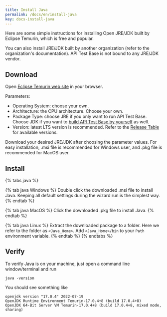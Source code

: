 ```yaml
---
title: Install Java
permalink: /docs/en/install-java
key: docs-install-java
---
```

Here are some simple instructions for installing Open JRE/JDK built by Eclipse Temurin, which is free and popular.

You can also install JRE/JDK built by another organization (refer to the organization's documentation). API Test Base is not bound to any JRE/JDK vendor.

## Download
Open [Eclipse Temurin web site](https://adoptium.net/temurin/releases) in your browser.

Parameters:
* Operating System: choose your own.
* Architecture: the CPU architecture. Choose your own.
* Package Type: choose JRE if you only want to run API Test Base. Choose JDK if you want to [build API Test Base by yourself](/docs/en/build-api-test-base-by-yourself) as well.
* Version: latest LTS version is recommended. Refer to the [Release Table](https://en.wikipedia.org/wiki/Java_version_history#Release_table) for available versions.

Download your desired JRE/JDK after choosing the parameter values. For easy installation, .msi file is recommended for Windows user, and .pkg file is recommended for MacOS user.

## Install
{% tabs java %}

{% tab java Windows %}
Double click the downloaded .msi file to install Java. Keeping all default settings during the wizard run is the simplest way.
{% endtab %}

{% tab java MacOS %}
Click the downloaded .pkg file to install Java.
{% endtab %}

{% tab java Linux %}
Extract the downloaded package to a folder. Here we refer to the folder as `<Java_Home>`. Add `<Java_Home>/bin` to your `Path` environment variable. 
{% endtab %}
{% endtabs %}

## Verify
To verify Java is on your machine, just open a command line window/terminal and run

```
java -version
```

You should see something like

```
openjdk version "17.0.4" 2022-07-19
OpenJDK Runtime Environment Temurin-17.0.4+8 (build 17.0.4+8)
OpenJDK 64-Bit Server VM Temurin-17.0.4+8 (build 17.0.4+8, mixed mode, sharing)
```
